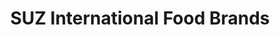 ---
title: "SUZ International Food Brands"
url: /pretoria/suz-international-food-brands/
shop: trade
---